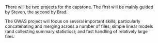 There will be two projects for the capstone. The first will be mainly guided by Steven, the second by Brad.

The GWAS project will focus on several important skills, particularly concatenating and merging across a number of files; simple linear models (and collecting summary statistics); and fast handling of relatively large files.
